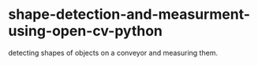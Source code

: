 # shape-detection-and-measurment-using-open-cv-python
detecting shapes of objects on a conveyor  and measuring them. 

